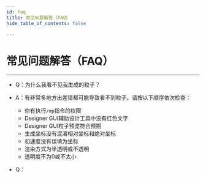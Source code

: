 ```yaml
---
id: faq
title: 常见问题解答（FAQ）
hide_table_of_contents: false

---
```


# 常见问题解答（FAQ）

---

- Q：为什么我看不见我生成的粒子？
- A：有非常多地方出差错都可能导致看不到粒子。请按以下顺序依次检查：
    - 你有执行`/mp`指令的权限
    - Designer GUI辅助设计工具中没有红色文字
    - Designer GUI粒子预览符合预期
    - 生成坐标没有混淆相对坐标和绝对坐标
    - 初速度没有误填为坐标
    - 渲染方式为半透明或不透明
    - 透明度不为0或不太小



- Q：
